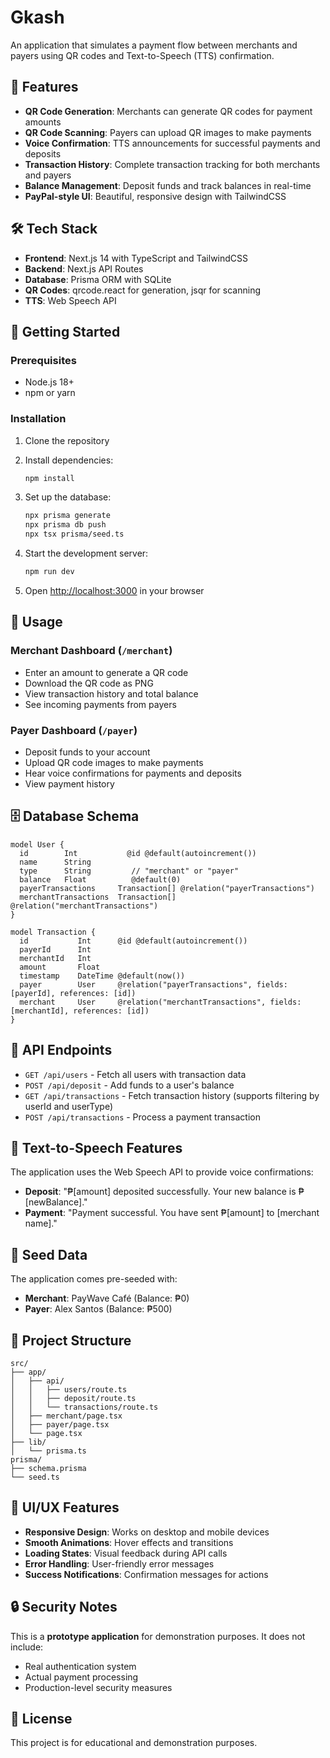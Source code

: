 # Gkash

An application that simulates a payment flow between merchants and payers using QR codes and Text-to-Speech (TTS) confirmation.

## 🎯 Features

- **QR Code Generation**: Merchants can generate QR codes for payment amounts
- **QR Code Scanning**: Payers can upload QR images to make payments
- **Voice Confirmation**: TTS announcements for successful payments and deposits
- **Transaction History**: Complete transaction tracking for both merchants and payers
- **Balance Management**: Deposit funds and track balances in real-time
- **PayPal-style UI**: Beautiful, responsive design with TailwindCSS

## 🛠️ Tech Stack

- **Frontend**: Next.js 14 with TypeScript and TailwindCSS
- **Backend**: Next.js API Routes
- **Database**: Prisma ORM with SQLite
- **QR Codes**: qrcode.react for generation, jsqr for scanning
- **TTS**: Web Speech API

## 🚀 Getting Started

### Prerequisites

- Node.js 18+ 
- npm or yarn

### Installation

1. Clone the repository
2. Install dependencies:
   ```bash
   npm install
   ```

3. Set up the database:
   ```bash
   npx prisma generate
   npx prisma db push
   npx tsx prisma/seed.ts
   ```

4. Start the development server:
   ```bash
   npm run dev
   ```

5. Open [http://localhost:3000](http://localhost:3000) in your browser

## 📱 Usage

### Merchant Dashboard (`/merchant`)
- Enter an amount to generate a QR code
- Download the QR code as PNG
- View transaction history and total balance
- See incoming payments from payers

### Payer Dashboard (`/payer`)
- Deposit funds to your account
- Upload QR code images to make payments
- Hear voice confirmations for payments and deposits
- View payment history

## 🗄️ Database Schema

```prisma
model User {
  id        Int           @id @default(autoincrement())
  name      String
  type      String         // "merchant" or "payer"
  balance   Float          @default(0)
  payerTransactions     Transaction[] @relation("payerTransactions")
  merchantTransactions  Transaction[] @relation("merchantTransactions")
}

model Transaction {
  id           Int      @id @default(autoincrement())
  payerId      Int
  merchantId   Int
  amount       Float
  timestamp    DateTime @default(now())
  payer        User     @relation("payerTransactions", fields: [payerId], references: [id])
  merchant     User     @relation("merchantTransactions", fields: [merchantId], references: [id])
}
```

## 🔌 API Endpoints

- `GET /api/users` - Fetch all users with transaction data
- `POST /api/deposit` - Add funds to a user's balance
- `GET /api/transactions` - Fetch transaction history (supports filtering by userId and userType)
- `POST /api/transactions` - Process a payment transaction

## 🎤 Text-to-Speech Features

The application uses the Web Speech API to provide voice confirmations:

- **Deposit**: "₱[amount] deposited successfully. Your new balance is ₱[newBalance]."
- **Payment**: "Payment successful. You have sent ₱[amount] to [merchant name]."

## 🧪 Seed Data

The application comes pre-seeded with:
- **Merchant**: PayWave Café (Balance: ₱0)
- **Payer**: Alex Santos (Balance: ₱500)

## 📁 Project Structure

```
src/
├── app/
│   ├── api/
│   │   ├── users/route.ts
│   │   ├── deposit/route.ts
│   │   └── transactions/route.ts
│   ├── merchant/page.tsx
│   ├── payer/page.tsx
│   └── page.tsx
├── lib/
│   └── prisma.ts
prisma/
├── schema.prisma
└── seed.ts
```

## 🎨 UI/UX Features

- **Responsive Design**: Works on desktop and mobile devices
- **Smooth Animations**: Hover effects and transitions
- **Loading States**: Visual feedback during API calls
- **Error Handling**: User-friendly error messages
- **Success Notifications**: Confirmation messages for actions

## 🔒 Security Notes

This is a **prototype application** for demonstration purposes. It does not include:
- Real authentication system
- Actual payment processing
- Production-level security measures

## 📝 License

This project is for educational and demonstration purposes.